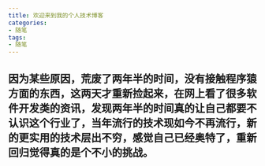 ```yaml
---
title: 欢迎来到我的个人技术博客
categories:
- 随笔
tags:
- 随笔
---
```

因为某些原因，荒废了两年半的时间，没有接触程序猿方面的东西，这两天才重新捡起来<!--more-->，在网上看了很多软件开发类的资讯，发现两年半的时间真的让自己都要不认识这个行业了，当年流行的技术现如今不再流行，新的更实用的技术层出不穷，感觉自己已经奥特了，重新回归觉得真的是个不小的挑战。
---
